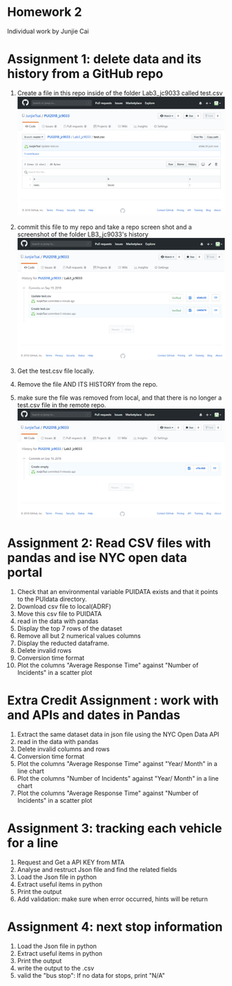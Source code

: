 # Homework 2
Individual work by Junjie Cai

# Assignment 1: delete data and its history from a GitHub repo
1. Create a file in this repo inside of the folder Lab3_jc9033 called test.csv
 ![image](assignment1_image/a1.png)
 
2. commit this file to my repo and take a repo screen shot and a screenshot of the folder LB3_jc9033's history
 ![image](assignment1_image/a2.png)
 
3. Get the test.csv file locally.
4. Remove the file AND ITS HISTORY from the repo.
5. make sure the file was removed from local, and that there is no longer a test.csv file in the remote repo.
 ![image](assignment1_image/a3.png)
 
 # Assignment 2: Read CSV files with pandas and ise NYC open data portal
 1. Check that an environmental variable PUIDATA exists and that it points to the PUIdata directory.
 2. Download csv file to local(ADRF)
 3. Move this csv file to PUIDATA
 4. read in the data with pandas
 5. Display the top 7 rows of the dataset
 6. Remove all but 2 numerical values columns
 7. Display the reducted dataframe.
 8. Delete invalid rows
 9. Conversion time format
10. Plot the columns "Average Response Time" against "Number of Incidents" in a scatter plot
 
 # Extra Credit Assignment : work with and APIs and dates in Pandas
 1. Extract the same dataset data in json file using the NYC Open Data API
 2. read in the data with pandas
 3. Delete invalid columns and rows
 4. Conversion time format
 5. Plot the columns "Average Response Time" against "Year/ Month" in a line chart
 6. Plot the columns "Number of Incidents" against "Year/ Month" in a line chart
 7. Plot the columns "Average Response Time" against "Number of Incidents" in a scatter plot
 
 # Assignment 3: tracking each vehicle for a line
 1. Request and Get a API KEY from MTA
 2. Analyse and restruct Json file and find the related fields
 3. Load the Json file in python
 4. Extract useful items in python
 5. Print the output
 6. Add validation: make sure when error occurred, hints will be return

 # Assignment 4: next stop information
 1. Load the Json file in python
 2. Extract useful items in python
 3. Print the output
 4. write the output to the .csv
 5. valid the "bus stop": If no data for stops, print "N/A"